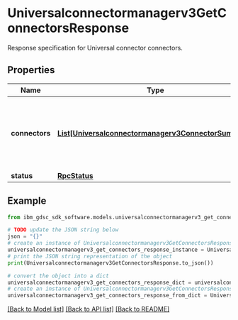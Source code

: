 # Universalconnectormanagerv3GetConnectorsResponse

Response specification for Universal connector connectors.

## Properties

Name | Type | Description | Notes
------------ | ------------- | ------------- | -------------
**connectors** | [**List[Universalconnectormanagerv3ConnectorSummary]**](Universalconnectormanagerv3ConnectorSummary.md) | An array of connector definitions, with extended details about their plugins. | [optional] 
**status** | [**RpcStatus**](RpcStatus.md) |  | [optional] 

## Example

```python
from ibm_gdsc_sdk_software.models.universalconnectormanagerv3_get_connectors_response import Universalconnectormanagerv3GetConnectorsResponse

# TODO update the JSON string below
json = "{}"
# create an instance of Universalconnectormanagerv3GetConnectorsResponse from a JSON string
universalconnectormanagerv3_get_connectors_response_instance = Universalconnectormanagerv3GetConnectorsResponse.from_json(json)
# print the JSON string representation of the object
print(Universalconnectormanagerv3GetConnectorsResponse.to_json())

# convert the object into a dict
universalconnectormanagerv3_get_connectors_response_dict = universalconnectormanagerv3_get_connectors_response_instance.to_dict()
# create an instance of Universalconnectormanagerv3GetConnectorsResponse from a dict
universalconnectormanagerv3_get_connectors_response_from_dict = Universalconnectormanagerv3GetConnectorsResponse.from_dict(universalconnectormanagerv3_get_connectors_response_dict)
```
[[Back to Model list]](../README.md#documentation-for-models) [[Back to API list]](../README.md#documentation-for-api-endpoints) [[Back to README]](../README.md)


